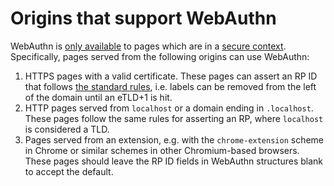 # Origins that support WebAuthn

WebAuthn is [only available](https://www.w3.org/TR/webauthn-2/#sctn-api) to pages which are in a [secure context](https://w3c.github.io/webappsec-secure-contexts/#intro). Specifically, pages served from the following origins can use WebAuthn:

1. HTTPS pages with a valid certificate. These pages can assert an RP ID that follows [the standard rules](https://www.w3.org/TR/webauthn-2/#rp-id), i.e. labels can be removed from the left of the domain until an eTLD+1 is hit.
2. HTTP pages served from `localhost` or a domain ending in `.localhost`. These pages follow the same rules for asserting an RP, where `localhost` is considered a TLD.
3. Pages served from an extension, e.g. with the `chrome-extension` scheme in Chrome or similar schemes in other Chromium-based browsers. These pages should leave the RP ID fields in WebAuthn structures blank to accept the default.
